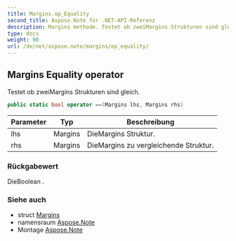 ```yaml
---
title: Margins.op_Equality
second_title: Aspose.Note für .NET-API-Referenz
description: Margins methode. Testet ob zweiMargins Strukturen sind gleich.
type: docs
weight: 90
url: /de/net/aspose.note/margins/op_equality/
---
```

## Margins Equality operator

Testet ob zweiMargins Strukturen sind gleich.

```csharp
public static bool operator ==(Margins lhs, Margins rhs)
```

| Parameter | Typ | Beschreibung |
| --- | --- | --- |
| lhs | Margins | DieMargins Struktur. |
| rhs | Margins | DieMargins zu vergleichende Struktur. |

### Rückgabewert

DieBoolean .

### Siehe auch

* struct [Margins](../)
* namensraum [Aspose.Note](../../margins/)
* Montage [Aspose.Note](../../../)


